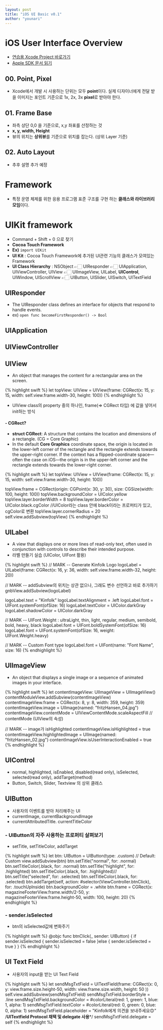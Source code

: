 ```yaml
---
layout: post
title: "iOS UI Basic v0.1"
author: "younari"
---
```


# iOS User Interface Overview
- [연습용 Xcode Project 바로가기](https://github.com/younari/tastySwift/tree/master/0925_UIViewPractice)
- [Apple SDK 문서 읽기](https://developer.apple.com/documentation/uikit/uilabel)

## 00. Point, Pixel
- Xcode에서 개발 시 사용하는 단위는 모두 **point**이다. 실제 디자이너에게 전달 받을 이미지는 포인트 기준으로 1x, 2x, 3x **pixel**로 받아야 한다.

## 01. Frame Base
- 좌측 상단 0,0 을 기준으로, x,y 좌표를 산정하는 것
- **x, y, width, Height**
- 뷰의 위치는 **상위뷰**를 기준으로 위치를 잡는다. (상위 Layer 기준)

## 02. Auto Layout
- 추후 설명 추가 예정

# Framework
- 특정 운영 체제를 위한 응용 프로그램 표준 구조를 구현 하는 **클래스와 라이브러리 모임**이다. 

# UIKit framework
- Command + Shift + 0 으로 찾기
- **Cocoa Touch Framework**
- **Ex)** `import UIKit`
- **UI Kit** : Cocoa Touch Framework에 추가된 UI관련 기능의 클래스가 모여있는 Framework
- **UI Class Hierarchy** : NSObject 👉🏻 UIResponder 👉🏻 UIApplication, UIViewController, UIView 👉🏻 UIImageView, UILabel, **UIControl**, UIWindow, UIScrollView 👉🏻 UIButton, UISlider, UISwitch, UITextField


## UIResponder
- The UIResponder class defines an interface for objects that respond to handle events.
- ex) `open func becomeFirstResponder() -> Bool`

## UIApplication
## UIViewController
## UIView
- An object that manages the content for a rectangular area on the screen.

{% highlight swift %}
let topView: UIView = UIView(frame: CGRect(x: 15, y: 15, width: self.view.frame.width-30, height: 100))
{% endhighlight %}

- UIView class의 property 중의 하나인, frame(=> CGRect 타입) 에 값을 넣어서 init하는 방식

#### - CGRect?
- **struct CGRect**: A structure that contains the location and dimensions of a rectangle. (CG = Core Graphic)
- In the default **Core Graphics** coordinate space, the origin is located in the lower-left corner of the rectangle and the rectangle extends towards the upper-right corner. If the context has a flipped-coordinate space—often the case on iOS—the origin is in the upper-left corner and the rectangle extends towards the lower-right corner.

{% highlight swift %}
let topView: UIView = UIView(frame: CGRect(x: 15, y: 15, width: self.view.frame.width-30, height: 100))

topView.frame = CGRect(origin: CGPoint(x: 30, y: 30), size: CGSize(width: 100, height: 100))
topView.backgroundColor = UIColor.yellow
topView.layer.borderWidth = 8
topView.layer.borderColor = UIColor.black.cgColor
//UIColor라는 class 안에 black이라는 프로퍼티가 있고, cgColor로 변환
topView.layer.cornerRadius = 20
self.view.addSubview(topView)
{% endhighlight %}

## UILabel
- A view that displays one or more lines of read-only text, often used in conjunction with controls to describe their intended purpose.
- 라벨 만들기 실습 (UIColor, UIFont 활용) 

{% highlight swift %}
// MARK -- Generate Kinfolk Logo
logoLabel = UILabel(frame: CGRect(x: 16, y: 36, width: self.view.frame.width-32, height: 20))

// MARK -- addSubview의 위치는 상관 없으나, 그래도 변수 선언하고 바로 추가하기
gnbView.addSubview(logoLabel)
    
logoLabel.text = "Kinfolk"
logoLabel.textAlignment = .left
logoLabel.font = UIFont.systemFont(ofSize: 16) 
logoLabel.textColor = UIColor.darkGray
logoLabel.shadowColor = UIColor.darkGray
        

// MARK -- UIFont.Weight : ultraLight, thin, light, regular, medium, semibold, bold, heavy, black
logoLabel.font = UIFont.boldSystemFont(ofSize: 16)
logoLabel.font = UIFont.systemFont(ofSize: 16, weight: UIFont.Weight.heavy)

// MARK -- Custom Font type
logoLabel.font = UIFont(name: "Font Name", size: 16)
{% endhighlight %}
        

## UIImageView
- An object that displays a single image or a sequence of animated images in your interface.

{% highlight swift %}
let contentImageView: UIImageView = UIImageView()
contentModuleView.addSubview(contentImageView)
contentImageView.frame = CGRect(x: 8, y: 8, width: 359, height: 359)
contentImageView.image = UIImage(named: "fritzHansen_04.jpg")
contentImageView.contentMode = UIViewContentMode.scaleAspectFill // contentMode (UIView의 속성)
        
// MARK -- image가 isHighlighted 
contentImageView.isHighlighted = true
contentImageView.highlightedImage = UIImage(named: "fritzHansen_02.jpg")
contentImageView.isUserInteractionEnabled = true
{% endhighlight %}        


## UIControl
- normal, highlighted, isEnabled, disabled(read only), isSelected, selected(read only), addTarget(method)
- Button, Switch, Slider, Textview 의 상위 클래스

## UIButton
- 사용자의 이벤트를 받아 처리해주는 UI
- currentImage, currentBackgroundImage
- currentAttributedTitle. currentTitleColor

### - UIButton의 자주 사용하는 프로퍼티 살펴보기
- setTitle, setTitleColor, addTarget

{% highlight swift %}
let btn: UIButton = UIButton(type: .custom) // Default: Custom
view.addSubview(btn)
btn.setTitle("normal", for: .normal) 
btn.setTitleColor(.black, for: .normal)
btn.setTitle("highlight", for: .highlighted)
btn.setTitleColor(.black, for: .highlighted)//
btn.setTitle("selected", for: .selected) 
btn.setTitleColor(.black, for: .selected)
btn.addTarget(self, action: #selector(ViewController.btnClick), for: .touchUpInside) 
btn.backgroundColor = .white
btn.frame = CGRect(x: magazineFooterView.frame.width/2-50, y: magazineFooterView.frame.height-50, width: 100, height: 20)
{% endhighlight %}



### - sender.isSelected
- btn의 isSelected값에 변화주기

{% highlight swift %}
@objc func btnClick(_ sender: UIButton) {
    if sender.isSelected {
        sender.isSelected = false
    }else {
        sender.isSelected = true
    }
}
{% endhighlight %}


## UI Text Field
- 사용자의 input을 받는 UI Text Field

{% highlight swift %}
let sendMsgTxtField = UITextField(frame: CGRect(x: 0, y: view.frame.size.height-50, width: view.frame.size.width, height: 50 ))
self.view.addSubview(sendMsgTxtField)
sendMsgTxtField.borderStyle = .line
sendMsgTxtField.backgroundColor = #colorLiteral(red: 1, green: 1, blue: 1, alpha: 1)
sendMsgTxtField.textColor = #colorLiteral(red: 0, green: 0, blue: 0, alpha: 1)
sendMsgTxtField.placeholder = "Kinfolk에게 의견을 보내주세요😊"
/****UITextfield Protocol 채택 및 delegate 사용*****/
sendMsgTxtField.delegate = self
{% endhighlight %}
